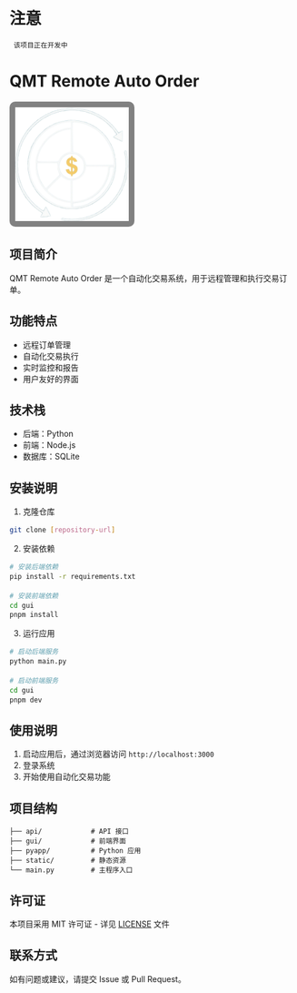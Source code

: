 # 注意
```
 该项目正在开发中
```
# QMT Remote Auto Order

<img src="gui/src/assets/images/logo.png" width="200" height="200" alt="Logo" style="background-color:rgb(129, 129, 129); padding: 10px; border-radius: 10px;">



## 项目简介

QMT Remote Auto Order 是一个自动化交易系统，用于远程管理和执行交易订单。

## 功能特点

- 远程订单管理
- 自动化交易执行
- 实时监控和报告
- 用户友好的界面

## 技术栈

- 后端：Python
- 前端：Node.js
- 数据库：SQLite

## 安装说明

1. 克隆仓库
```bash
git clone [repository-url]
```

2. 安装依赖
```bash
# 安装后端依赖
pip install -r requirements.txt

# 安装前端依赖
cd gui
pnpm install
```

3. 运行应用
```bash
# 启动后端服务
python main.py

# 启动前端服务
cd gui
pnpm dev
```

## 使用说明

1. 启动应用后，通过浏览器访问 `http://localhost:3000`
2. 登录系统
3. 开始使用自动化交易功能

## 项目结构

```
├── api/            # API 接口
├── gui/            # 前端界面
├── pyapp/          # Python 应用
├── static/         # 静态资源
└── main.py         # 主程序入口
```

## 许可证

本项目采用 MIT 许可证 - 详见 [LICENSE](LICENSE) 文件

## 联系方式

如有问题或建议，请提交 Issue 或 Pull Request。
